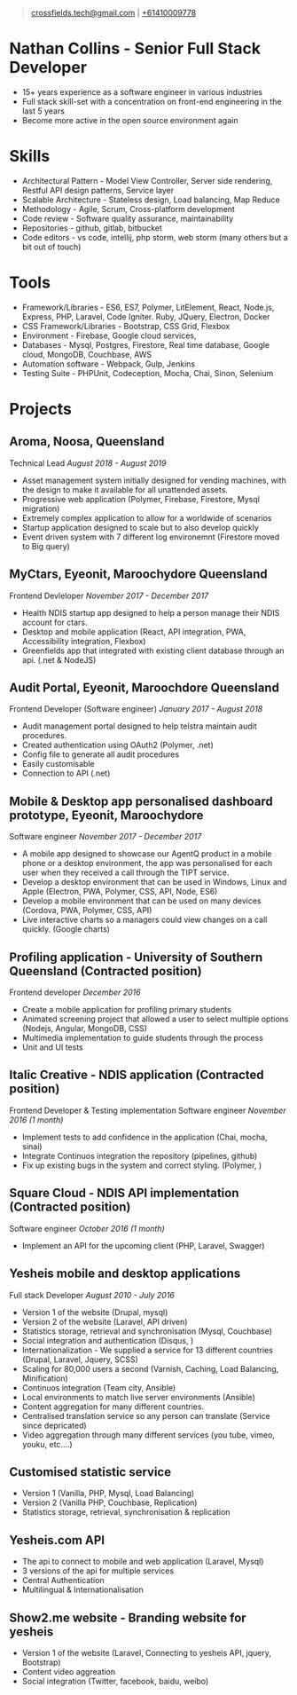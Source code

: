 > [crossfields.tech@gmail.com](mailto:crossfields.tech@gmail.com) |
> [+61410009778](tel:+61410009778)

# Nathan Collins - Senior Full Stack Developer

- 15+ years experience as a software engineer in various industries
- Full stack skill-set with a concentration on front-end engineering in the last 5 years
- Become more active in the open source environment again

# Skills

- Architectural Pattern - Model View Controller, Server side rendering, Restful API design patterns, Service layer
- Scalable Architecture - Stateless design, Load balancing, Map Reduce
- Methodology - Agile, Scrum, Cross-platform development
- Code review - Software quality assurance, maintainability
- Repositories - github, gitlab, bitbucket
- Code editors - vs code, intellij, php storm, web storm (many others but a bit out of touch)

# Tools

- Framework/Libraries - ES6, ES7, Polymer, LitElement, React, Node.js, Express, PHP, Laravel, Code Igniter. Ruby, JQuery, Electron, Docker
- CSS Framework/Libraries - Bootstrap, CSS Grid, Flexbox
- Environment - Firebase, Google cloud services,
- Databases - Mysql, Postgres, Firestore, Real time database, Google cloud, MongoDB, Couchbase, AWS
- Automation software - Webpack, Gulp, Jenkins
- Testing Suite - PHPUnit, Codeception, Mocha, Chai, Sinon, Selenium

# Projects

## Aroma, Noosa, Queensland

Technical Lead
_August 2018 - August 2019_

- Asset management system initially designed for vending machines, with the design to make it available for all unattended assets.
- Progressive web application (Polymer, Firebase, Firestore, Mysql migration)
- Extremely complex application to allow for a worldwide of scenarios
- Startup application designed to scale but to also develop quickly
- Event driven system with 7 different log environemnt (Firestore moved to Big query)

## MyCtars, Eyeonit, Maroochydore Queensland

Frontend Devleloper
_November 2017 - December 2017_

- Health NDIS startup app designed to help a person manage their NDIS account for ctars.
- Desktop and mobile application (React, API integration, PWA, Accessibility integration, Flexbox)
- Greenfields app that integrated with existing client database through an api. (.net & NodeJS)

## Audit Portal, Eyeonit, Maroochdore Queensland

Frontend Developer (Software engineer)
_January 2017 - August 2018_

- Audit management portal designed to help telstra maintain audit procedures.
- Created authentication using OAuth2 (Polymer, .net)
- Config file to generate all audit procedures
- Easily customisable
- Connection to API (.net)

## Mobile & Desktop app personalised dashboard prototype, Eyeonit, Maroochydore

Software engineer
_November 2017 - December 2017_

- A mobile app designed to showcase our AgentQ product in a mobile phone or a desktop environment, the app was personalised for each user when they received a call through the TIPT service.
- Develop a desktop environment that can be used in Windows, Linux and Apple (Electron, PWA, Polymer, CSS, API, Node, ES6)
- Develop a mobile environment that can be used on many devices (Cordova, PWA, Polymer, CSS, API)
- Live interactive charts so a managers could view changes on a call quickly. (Google charts)

## Profiling application - University of Southern Queensland (Contracted position)

Frontend developer
_December 2016_

- Create a mobile application for profiling primary students
- Animated screening project that allowed a user to select multiple options (Nodejs, Angular, MongoDB, CSS)
- Multimedia implementation to guide students through the process
- Unit and UI tests

## Italic Creative - NDIS application (Contracted position)

Frontend Developer & Testing implementation Software engineer
_November 2016 (1 month)_

- Implement tests to add confidence in the application (Chai, mocha, sinai)
- Integrate Continuos integration the repository (pipelines, github)
- Fix up existing bugs in the system and correct styling. (Polymer, )

## Square Cloud - NDIS API implementation (Contracted position)

Software engineer
_October 2016 (1 month)_

- Implement an API for the upcoming client (PHP, Laravel, Swagger)

## Yesheis mobile and desktop applications

Full stack Developer
_August 2010 - July 2016_

- Version 1 of the website (Drupal, mysql)
- Version 2 of the website (Laravel, API driven)
- Statistics storage, retrieval and synchronisation (Mysql, Couchbase)
- Social integration and authentication (Disqus, )
- Internationalization - We supplied a service for 13 different countries (Drupal, Laravel, Jquery, SCSS)
- Scaling for 80,000 users a second (Varnish, Caching, Load Balancing, Minification)
- Continuos integration (Team city, Ansible)
- Local environments to match live server environments (Ansible)
- Content aggregation for many different countries.
- Centralised translation service so any person can translate (Service since depricated)
- Video aggregation through many different services (you tube, vimeo, youku, etc....)

## Customised statistic service

- Version 1 (Vanilla, PHP, Mysql, Load Balancing)
- Version 2 (Vanilla PHP, Couchbase, Replication)
- Statistics storage, retrieval, synchronisation & replication

## Yesheis.com API

- The api to connect to mobile and web application (Laravel, Mysql)
- 3 versions of the api for multiple services
- Central Authentication
- Multilingual & Internationalisation

## Show2.me website - Branding website for yesheis

- Version 1 of the website (Laravel, Connecting to yesheis API, jquery, Bootstrap)
- Content video aggreation
- Social integration (Twitter, facebook, baidu, weibo)
